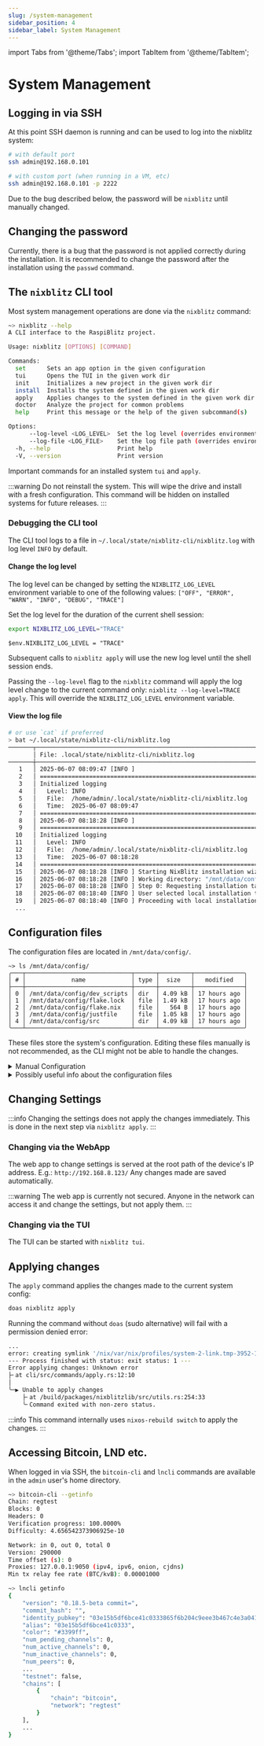 ```yaml
---
slug: /system-management
sidebar_position: 4
sidebar_label: System Management
---
```



import Tabs from '@theme/Tabs';
import TabItem from '@theme/TabItem';

# System Management

## Logging in via SSH

At this point SSH daemon is running and can be used to log into the nixblitz system:

```bash
# with default port
ssh admin@192.168.0.101

# with custom port (when running in a VM, etc)
ssh admin@192.168.0.101 -p 2222
```

Due to the bug described below, the password will be `nixblitz` until manually changed.

## Changing the password

Currently, there is a bug that the password is not applied correctly during the installation. It is recommended to change the password after the installation using the `passwd` command.

## The `nixblitz` CLI tool

Most system management operations are done via the `nixblitz` command:

```bash
~> nixblitz --help
A CLI interface to the RaspiBlitz project.

Usage: nixblitz [OPTIONS] [COMMAND]

Commands:
  set      Sets an app option in the given configuration
  tui      Opens the TUI in the given work dir
  init     Initializes a new project in the given work dir
  install  Installs the system defined in the given work dir
  apply    Applies changes to the system defined in the given work dir
  doctor   Analyze the project for common problems
  help     Print this message or the help of the given subcommand(s)

Options:
      --log-level <LOG_LEVEL>  Set the log level (overrides environment variable and config file)
      --log-file <LOG_FILE>    Set the log file path (overrides environment variable and default)
  -h, --help                   Print help
  -V, --version                Print version
```

Important commands for an installed system `tui` and `apply`.

:::warning
Do not reinstall the system. This will wipe the drive and install with a fresh configuration. This command will be hidden on installed systems for future releases.
:::

### Debugging the CLI tool

The CLI tool logs to a file in `~/.local/state/nixblitz-cli/nixblitz.log` with log level `INFO` by default.

#### Change the log level

The log level can be changed by setting the `NIXBLITZ_LOG_LEVEL` environment variable to one of the following values: `["OFF", "ERROR", "WARN", "INFO", "DEBUG", "TRACE"]`

Set the log level for the duration of the current shell session:
<Tabs groupId="shell-type">
<TabItem value="bash" label="bash">

```bash
export NIXBLITZ_LOG_LEVEL="TRACE"
```

</TabItem>
<TabItem value="nushell" label="nu" default>

```nu
$env.NIXBLITZ_LOG_LEVEL = "TRACE"
```

</TabItem>
</Tabs>

Subsequent calls to `nixblitz apply` will use the new log level until the shell session ends.

Passing the `--log-level` flag to the `nixblitz` command will apply the log level change to the current command only: `nixblitz --log-level=TRACE apply`. This will override the `NIXBLITZ_LOG_LEVEL` environment variable.

#### View the log file

```bash
# or use `cat` if preferred
> bat ~/.local/state/nixblitz-cli/nixblitz.log
───────┬────────────────────────────────────────────────────────────────────────────
       │ File: .local/state/nixblitz-cli/nixblitz.log
───────┼────────────────────────────────────────────────────────────────────────────
   1   │ 2025-06-07 08:09:47 [INFO ]
   2   │ ===========================================================================
   3   │ Initialized logging
   4   │   Level: INFO
   5   │   File:  /home/admin/.local/state/nixblitz-cli/nixblitz.log
   6   │   Time:  2025-06-07 08:09:47
   7   │ ===========================================================================
   8   │ 2025-06-07 08:18:28 [INFO ]
   9   │ ===========================================================================
  10   │ Initialized logging
  11   │   Level: INFO
  12   │   File:  /home/admin/.local/state/nixblitz-cli/nixblitz.log
  13   │   Time:  2025-06-07 08:18:28
  14   │ ===========================================================================
  15   │ 2025-06-07 08:18:28 [INFO ] Starting NixBlitz installation wizard
  16   │ 2025-06-07 08:18:28 [INFO ] Working directory: "/mnt/data/config"
  17   │ 2025-06-07 08:18:28 [INFO ] Step 0: Requesting installation target selection (local/remote)
  18   │ 2025-06-07 08:18:40 [INFO ] User selected local installation target
  19   │ 2025-06-07 08:18:40 [INFO ] Proceeding with local installation
  ...
```

## Configuration files

The configuration files are located in `/mnt/data/config/`.

```
~> ls /mnt/data/config/
╭───┬──────────────────────────────┬──────┬─────────┬──────────────╮
│ # │             name             │ type │  size   │   modified   │
├───┼──────────────────────────────┼──────┼─────────┼──────────────┤
│ 0 │ /mnt/data/config/dev_scripts │ dir  │ 4.09 kB │ 17 hours ago │
│ 1 │ /mnt/data/config/flake.lock  │ file │ 1.49 kB │ 17 hours ago │
│ 2 │ /mnt/data/config/flake.nix   │ file │   564 B │ 17 hours ago │
│ 3 │ /mnt/data/config/justfile    │ file │ 1.05 kB │ 17 hours ago │
│ 4 │ /mnt/data/config/src         │ dir  │ 4.09 kB │ 17 hours ago │
╰───┴──────────────────────────────┴──────┴─────────┴──────────────╯
```

These files store the system's configuration. Editing these files manually is not recommended, as the CLI might not be able to handle the changes.

<details>
    <summary>Manual Configuration</summary>

The configuration can be managed manually from this point on, but experience with Nix and NixOS is recommended.
The actual configuration is located in `/mnt/data/config/src/configuration.common.nix`. There are several subfolders with specialized configuration files for various platforms.

</details>

<details>
    <summary>Possibly useful info about the configuration files</summary>

    The configuration files are a git repository. The cli creates a new commit when changes are applied. The commits can be manually pushed to a remote repository.
    ```bash
    /mnt/data/config/src> git log

    commit b2e60b3de1e686297ab3dbf2c5bcb10119263f55 (HEAD -> main)
    Author: nixblitz <nixblitz>
    Date:   Sat Jun 7 08:23:05 2025 -0400

        update config

    commit 8b71372ad678f8224f13e050e965ae25ac2d10ee
    Author: nixblitz <nixblitz>
    Date:   Fri Jun 6 20:28:24 2025 +0200

        system installed

    commit b60ef45ad85f3b55e42f6dc56495b9b68474c661
    Author: nixblitz <nixblitz>
    Date:   Fri Jun 6 20:25:53 2025 +0200

        init
    ```

</details>

## Changing Settings

:::info
Changing the settings does not apply the changes immediately. This is done in the next step via `nixblitz apply`.
:::

### Changing via the WebApp

The web app to change settings is served at the root path of the device's IP address. E.g.: `http://192.168.8.123/` Any changes made are saved automatically.

:::warning
The web app is currently not secured. Anyone in the network can access it and change the settings, but not apply them.
:::

### Changing via the TUI

The TUI can be started with `nixblitz tui`.

## Applying changes

The `apply` command applies the changes made to the current system config:

```bash
doas nixblitz apply
```

Running the command without `doas` (sudo alternative) will fail with a permission denied error:

```bash
...
error: creating symlink '/nix/var/nix/profiles/system-2-link.tmp-3952-130241961' -> '/nix/store/59rcn6ssqmgcr5nv46g4nazhisf2mnqm-nixos-system-nixblitzvm-25.11.20250603.c2a0396': Permission denied
--- Process finished with status: exit status: 1 ---
Error applying changes: Unknown error
├╴at cli/src/commands/apply.rs:12:10
│
╰─▶ Unable to apply changes
    ├╴at /build/packages/nixblitzlib/src/utils.rs:254:33
    ╰╴Command exited with non-zero status.
```

:::info
This command internally uses `nixos-rebuild switch` to apply the changes.
:::

## Accessing Bitcoin, LND etc.

When logged in via SSH, the `bitcoin-cli` and `lncli` commands are available in the `admin` user's home directory.

```bash
~> bitcoin-cli --getinfo
Chain: regtest
Blocks: 0
Headers: 0
Verification progress: 100.0000%
Difficulty: 4.656542373906925e-10

Network: in 0, out 0, total 0
Version: 290000
Time offset (s): 0
Proxies: 127.0.0.1:9050 (ipv4, ipv6, onion, cjdns)
Min tx relay fee rate (BTC/kvB): 0.00001000
```

```bash
~> lncli getinfo
{
    "version": "0.18.5-beta commit=",
    "commit_hash": "",
    "identity_pubkey": "03e15b5df6bce41c0333865f6b204c9eee3b467c4e3a0416790b18c897201ce95f",
    "alias": "03e15b5df6bce41c0333",
    "color": "#3399ff",
    "num_pending_channels": 0,
    "num_active_channels": 0,
    "num_inactive_channels": 0,
    "num_peers": 0,
    ...
    "testnet": false,
    "chains": [
        {
            "chain": "bitcoin",
            "network": "regtest"
        }
    ],
    ...
}
```
